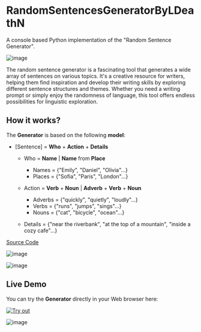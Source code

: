 # RandomSentencesGeneratorByLDeathN

A console based Python implementation of the "Random Sentence Generator".

![image](https://github.com/LDeathN/RandomSentencesGeneratorByLDeathN/assets/140381179/98636460-0ac0-48b9-8ca2-cbc11c09a02d)

The random sentence generator is a fascinating tool that generates a wide array of sentences on various topics. It's a creative resource for writers, helping them find inspiration and develop their writing skills by exploring different sentence structures and themes. Whether you need a writing prompt or simply enjoy the randomness of language, this tool offers endless possibilities for linguistic exploration.

## How it works?

The **Generator** is based on the following **model**:

* [Sentence] = **Who** + **Action** + **Details**
  
  * Who = **Name** | **Name** from **Place**

    * Names = {"Emily", "Daniel", "Olivia"...}
    * Places = {"Sofia", "Paris", "London"...}
      
  * Action = **Verb** + **Noun** | **Adverb** + **Verb** + **Noun**

    * Adverbs = {"quickly", "quietly", "loudly"...} 
    * Verbs = {"runs", "jumps",  "sings"...}
    * Nouns = {"cat", "bicycle", "ocean"...}

  * Details = {"near the riverbank", "at the top of a mountain", "inside a cozy cafe"...}

[Source Code](Practical_Project_Random_Sentences_Generator.py)

![image](https://github.com/LDeathN/RandomSentencesGeneratorByLDeathN/assets/140381179/9e006341-bb50-4f41-9392-206c8a0463b4)

![image](https://github.com/LDeathN/RandomSentencesGeneratorByLDeathN/assets/140381179/ea1450b4-8279-41f9-b5ee-d141a27350a5)

## Live Demo

You can try the **Generator** directly in your Web browser here:

[<img alt="Try out" src="https://user-images.githubusercontent.com/85368212-d027f056-fc2b-47b7-bfad-8ff8a3aa7688.png" />](https://replit.com/@somaxy/RandomSentenceGenerator)

![image](https://github.com/LDeathN/RandomSentencesGeneratorByLDeathN/assets/140381179/f687f91e-ef32-476e-aeeb-5530cf7cf844)
